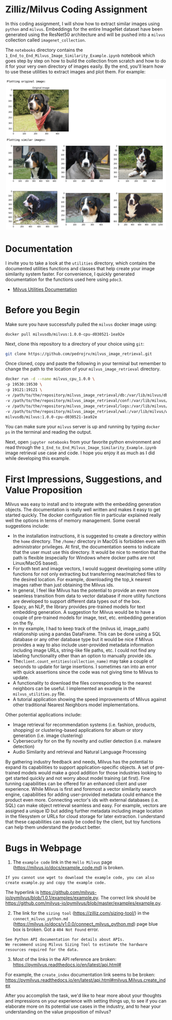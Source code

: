 # Zilliz/Milvus Coding Assignment


In this coding assignment, I will show how to extract similar images using `python` and `milvus`. Embeddings for the entire ImageNet dataset have been generated using the ResNet50 architecture and will be pushed into a `milvus` collection called `imagenet_collection`. 

The `notebooks` directory contains the `1_End_to_End_Milvus_Image_Similarity_Example.ipynb` notebook which goes step by step on how to build the collection from scratch and how to do it for your very own directory of images easily. By the end, you'll learn how to use these utilities to extract images and plot them. For example:

<p align="center">
  <img src="assets/example_extraction.png" width="500">
</p>

# Documentation

I invite you to take a look at the `utilities` directory, which contains the documented utilities functions and classes that help create your image similarity system faster. For convenience, I quickly generated documentation for the functions used here using `pdoc3`. 

- <a href="https://pedrojrv.github.io/milvus_image_retrieval/">Milvus Utilities Documentation</a>

# Before you Begin

Make sure you have successfully pulled the `milvus` docker image using:

```docker
docker pull milvusdb/milvus:1.0.0-cpu-d030521-1ea92e
```

Next, clone this repository to a directory of your choice using `git`:

```bash
git clone https://github.com/pedrojrv/milvus_image_retrieval.git
```

Once cloned, copy and paste the following in your terminal but remember to change the path to the location of your `milvus_image_retrieval` directory.

```bash
docker run -d --name milvus_cpu_1.0.0 \
-p 19530:19530 \
-p 19121:19121 \
-v /path/to/the/repository/milvus_image_retrieval/db:/var/lib/milvus/db \
-v /path/to/the/repository/milvus_image_retrieval/conf:/var/lib/milvus/conf \
-v /path/to/the/repository/milvus_image_retrieval/logs:/var/lib/milvus/logs \
-v /path/to/the/repository/milvus_image_retrieval/wal:/var/lib/milvus/wal \
milvusdb/milvus:1.0.0-cpu-d030521-1ea92e
```

You can make sure your `milvus` server is up and running by typing `docker ps` in the terminal and reading the output.

Next, open `jupyter notebooks` from your favorite python environment and read through the `1_End_to_End_Milvus_Image_Similarity_Example.ipynb` image retrieval use case and code. I hope you enjoy it as much as I did while developing this example. 


# First Impressions, Suggestions, and Value Proposition

Milvus was easy to install and to integrate with the embedding generation objects. The documentation is really well written and makes it easy to get started quickly. The docker configuration file in particular explained really well the options in terms of memory management. Some overall suggestions include:


- In the installation instructions, it is suggested to create a directory within the `home` directory. The `/home/` directory in MacOS is forbidden even with administrator privileges. At first, the documentation seems to indicate that the user must use this directory. It would be nice to mention that the path is flexible (especially for Windows where docker paths are not Linux/MacOS based).
- For both text and image vectors, I would suggest developing some utility functions for not only extracting but transferring near/matched files to the desired location. For example, downloading the top_k nearest images rather than just obtaining the Milvus ids.
- In general, I feel like Milvus has the potential to provide an even more seamless transition from data to vector database if more utility functions are developed to support different data types out of the box.
- Spacy, an NLP, the library provides pre-trained models for text embedding generation. A suggestion for Milvus would be to have a couple of pre-trained models for image, text, etc. embedding generation on the fly.
- In my example, I had to keep track of the (milvus id, image_path) relationship using a pandas DataFrame. This can be done using a SQL database or any other database type but it would be nice if Milvus provides a way to also include user-provided metadata information including image URLs, string-like file paths, etc.  I could not find any labeling functionality other than an option to manually provide ids. 
- The`client.count_entities(collection_name)` may take a couple of seconds to update for large insertions. I sometimes ran into an error with quick assertions since the code was not giving time to Milvus to update.  
- A functionality to download the files corresponding to the nearest neighbors can be useful. I implemented an example in the `milvus_utilities.py` file. 
- A tutorial application showing the speed improvements of Milvus against other traditional Nearest Neighbors model implementations.


Other potential applications include:

- Image retrieval for recommendation systems (i.e. fashion, products, shopping) or clustering-based applications for album or story generation (i.e. image clustering)
- Cybersecurity for on the fly novelty and outlier detection (i.e. malware detection)
- Audio Similarity and retrieval and Natural Language Processing

By gathering industry feedback and needs, Milvus has the potential to expand its capabilities to support application-specific objects. A set of pre-trained models would make a good addition for those industries looking to get started quickly and not worry about model training (at first). Fine tunning capabilities can be offered for an enhanced client and user experience. While Milvus is first and foremost a vector similarity search engine, capabilities for adding user-provided metadata could enhance the product even more. Connecting vector's ids with external databases (i.e. SQL) can make object retrieval seamless and easy. For example, vectors are assigned a unique ID but adding further metadata including image location in the filesystem or URLs for cloud storage for later extraction. I understand that these capabilities can easily be coded by the client, but toy functions can help them understand the product better. 


# Bugs in Webpage

1. The `example code` link in the `Hello Milvus` page (https://milvus.io/docs/example_code.md) is broken. 

```
If you cannot use wget to download the example code, you can also create example.py and copy the example code.
```

The hyperlink is https://github.com/milvus-io/pymilvus/blob/1.0.1/examples/example.py. The correct link should be https://github.com/milvus-io/pymilvus/blob/master/examples/example.py.

2. The link for the `sizing tool` (https://zilliz.com/sizing-tool/) in the `connect_milvus_python.md` (https://milvus.io/docs/v1.0.0/connect_milvus_python.md) page blue box is broken. Got a `404 Not Found` error.

```
See Python API documentation for details about APIs.
We recommend using Milvus Sizing Tool to estimate the hardware resources required for the data.
```

3. Most of the links in the API reference are broken: https://pymilvus.readthedocs.io/en/latest/api.html#

For example, the `create_index` documentation link seems to be broken: https://pymilvus.readthedocs.io/en/latest/api.html#milvus.Milvus.create_index


After you accomplish the task, we'd like to hear more about your thoughts and impressions on your experience with setting things up, to see if you can elaborate more on its potential use cases in the industry, and to hear your understanding on the value proposition of milvus?


<!-- ```bash
docker run -d --name milvus_cpu_1.0.0 \
-p 19530:19530 \
-p 19121:19121 \
-v /Users/pedrovicentevaldez/Desktop/milvus_image_retrieval/db:/var/lib/milvus/db \
-v /Users/pedrovicentevaldez/Desktop/milvus_image_retrieval/conf:/var/lib/milvus/conf \
-v /Users/pedrovicentevaldez/Desktop/milvus_image_retrieval/logs:/var/lib/milvus/logs \
-v /Users/pedrovicentevaldez/Desktop/milvus_image_retrieval/wal:/var/lib/milvus/wal \
milvusdb/milvus:1.0.0-cpu-d030521-1ea92e


docker run -d --name milvus_cpu_1.0.0 ^
-p 19530:19530 ^
-p 19121:19121 ^
-v C:/Users/Pedro/Desktop/milvus_image_retrieval/db:/var/lib/milvus/db ^
-v C:/Users/Pedro/Desktop/milvus_image_retrieval/conf:/var/lib/milvus/conf ^
-v C:/Users/Pedro/Desktop/milvus_image_retrieval/logs:/var/lib/milvus/logs ^
-v C:/Users/Pedro/Desktop/milvus_image_retrieval/wal:/var/lib/milvus/wal ^
milvusdb/milvus:1.0.0-cpu-d030521-1ea92e
``` -->